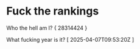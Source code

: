 # Fuck the rankings

Who the hell am I?
{ 28314424 }

What fucking year is it?
[ 2025-04-07T09:53:20Z ]
